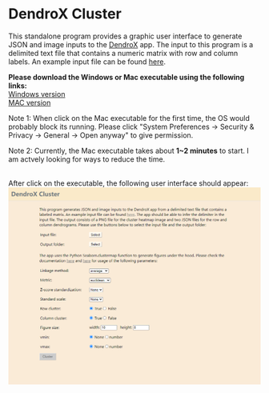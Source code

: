 # DendroX Cluster
This standalone program provides a graphic user interface to generate JSON and image inputs to the [DendroX](https://github.com/frlender/DendroX) app. The input to this program is a delimited text file that contains a numeric matrix with row and column labels. An example input file can be found [here](https://github.com/frlender/denrox-cluster/tree/main/example_input).

**Please download the Windows or Mac executable using the following links:**
\
[Windows version](https://github.com/frlender/denrox-cluster/raw/main/dist/DendroX_Cluster.exe)
\
[MAC version](https://github.com/frlender/denrox-cluster/raw/main/dist/DendroX_Cluster.zip)

Note 1: When click on the Mac executable for the first time, the OS would probably block its running. Please click "System Preferences -> Security & Privacy -> General -> Open anyway" to give permission.

Note 2: Currently, the Mac executable takes about **1~2 minutes** to start. I am actvely looking for ways to reduce the time. 

\
After click on the executable, the following user interface should appear:
![Demo.png](ui.png)

